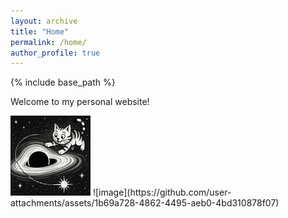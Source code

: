 ```yaml
---
layout: archive
title: "Home"
permalink: /home/
author_profile: true
---
```


{% include base_path %}


Welcome to my personal website!


<img src="./../images/SMBHkotek.png" width="128"/>
![image](https://github.com/user-attachments/assets/1b69a728-4862-4495-aeb0-4bd310878f07)

